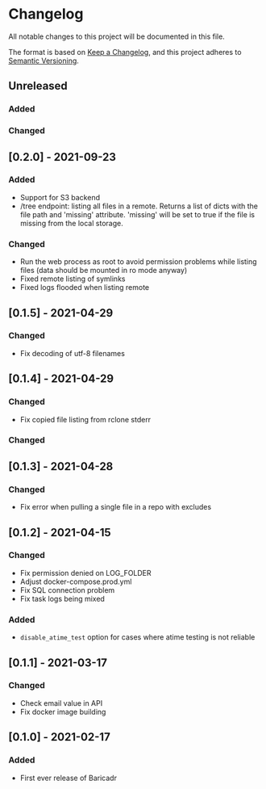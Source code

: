 # Changelog

All notable changes to this project will be documented in this file.

The format is based on [Keep a Changelog](https://keepachangelog.com/en/1.0.0/),
and this project adheres to [Semantic Versioning](https://semver.org/spec/v2.0.0.html).

## Unreleased

### Added

### Changed

## [0.2.0] - 2021-09-23

### Added

- Support for S3 backend
- /tree endpoint: listing all files in a remote. Returns a list of dicts with the file path and 'missing' attribute. 'missing' will be set to true if the file is missing from the local storage.

### Changed

- Run the web process as root to avoid permission problems while listing files (data should be mounted in ro mode anyway)
- Fixed remote listing of symlinks
- Fixed logs flooded when listing remote

## [0.1.5] - 2021-04-29

### Changed

- Fix decoding of utf-8 filenames

## [0.1.4] - 2021-04-29

### Changed

- Fix copied file listing from rclone stderr

### Changed

## [0.1.3] - 2021-04-28

### Changed

- Fix error when pulling a single file in a repo with excludes

## [0.1.2] - 2021-04-15

### Changed

- Fix permission denied on LOG_FOLDER
- Adjust docker-compose.prod.yml
- Fix SQL connection problem
- Fix task logs being mixed

### Added

- `disable_atime_test` option for cases where atime testing is not reliable

## [0.1.1] - 2021-03-17

### Changed

- Check email value in API
- Fix docker image building

## [0.1.0] - 2021-02-17

### Added

- First ever release of Baricadr
